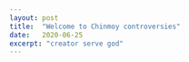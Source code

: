 ```yaml
---
layout: post
title:  "Welcome to Chinmoy controversies"
date:   2020-06-25
excerpt: "creator serve god"
---
```

